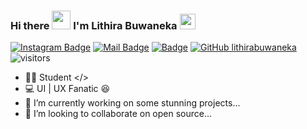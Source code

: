 <h3 align="left">Hi there <img src="https://media.giphy.com/media/mGcNjsfWAjY5AEZNw6/giphy.gif" width="30"> I'm Lithira Buwaneka  <img src="https://raw.githubusercontent.com/MartinHeinz/MartinHeinz/master/wave.gif" width="25px"></h3>

[![Instagram Badge](https://img.shields.io/badge/-@lithira.buwaneka-e84393?style=flat&labelColor=e84393&logo=instagram&logoColor=white)](https://instagram.com/lithira.buwaneka)
 [![Mail Badge](https://img.shields.io/badge/-lithirabuwaneka-c0392b?style=flat&labelColor=c0392b&logo=gmail&logoColor=white)](mailto:lithirabuwaneka11@gmail.com)
  [![Badge](https://img.shields.io/badge/-lithirabuwaneka.tk-cfg59?style=flat&labelColor=cfg59&logo=logoColor=white)](https://lithirabuwaneka.tk)
  [![GitHub lithirabuwaneka](https://img.shields.io/github/followers/LithiraBuwaneka?label=follow&style=social)](https://github.com/LithiraBuwaneka)
![visitors](https://visitor-badge.laobi.icu/badge?page_id=LithiraBuwaneka)

- 👨‍💻 Student </>
 - 💻 UI | UX Fanatic 😆
- 🔭 I’m currently working on some stunning projects...
- 🍃 I’m looking to collaborate on open source...



  

  
